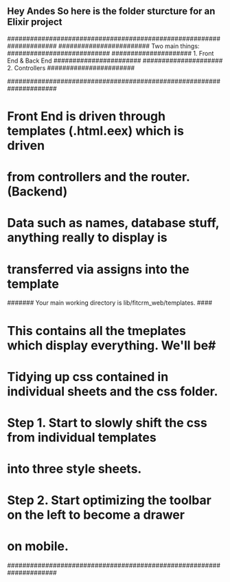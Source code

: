 ## Hey Andes So here is the folder sturcture for an Elixir project ##
#####################################################################
######################## Two main things: ###########################
##################### 1. Front End & Back End #######################
##################### 2. Controllers          #######################

#####################################################################
# Front End is driven through templates (.html.eex) which is driven
# from controllers and the router.(Backend) #
# Data such as names, database stuff, anything really to display is
# transferred via assigns into the template #

####### Your main working directory is lib/fitcrm_web/templates. ####
# This contains all the tmeplates which display everything. We'll be#
# Tidying up css contained in individual sheets and the css folder. #
# Step 1. Start to slowly shift the css from individual templates  ##
# into three style sheets. ##########################################
# Step 2. Start optimizing the toolbar on the left to become a drawer
# on mobile. ########################################################
#####################################################################
